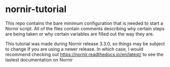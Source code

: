 # nornir-tutorial
This repo contains the bare minimum configuration that is needed to start a Nornir script. All of the files contain comments describing why certain steps are being taken or why certain variables are filled out the way they are.

This tutorial was made during Nornir release 3.3.0, so things may be subject to change if you are using a newer release. In which case, I would recommend checking out https://nornir.readthedocs.io/en/latest/ to see the lastest documentation on Nornir
